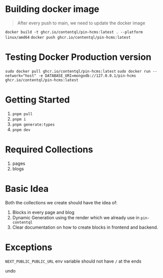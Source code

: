 # Building docker image

> After every push to main, we need to update the docker image

`docker build -t ghcr.io/contentql/pin-hcms:latest . --platform linux/amd64`
`docker push ghcr.io/contentql/pin-hcms:latest`

# Testing Docker Production version

`sudo docker pull ghcr.io/contentql/pin-hcms:latest`
`sudo docker run --network="host" -e DATABASE_URI=mongodb://127.0.0.1/pin-hcms ghcr.io/contentql/pin-hcms:latest`

# Getting Started

1. `pnpm pull`
2. `pnpm i`
3. `pnpm generate:types`
4. `pnpm dev`

# Required Collections

1. pages
2. blogs

# Basic Idea

Both the collections we create should have the idea of:

1. Blocks in every page and blog
2. Dynamic Generation using the render which we already use in `pin-contentql`
3. Clear documentation on how to create blocks in frontend and backend.

# Exceptions

`NEXT_PUBLIC_PUBLIC_URL` env variable should not have `/` at the ends

undo
